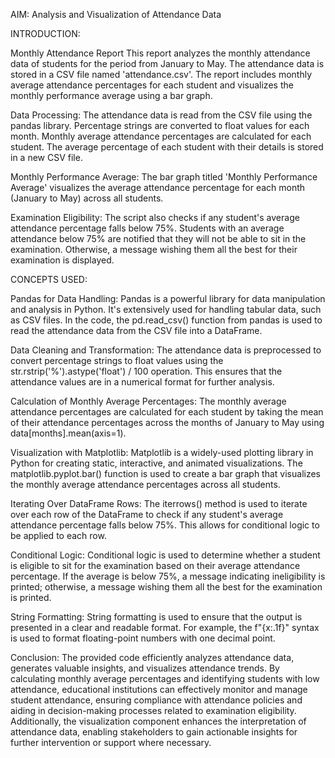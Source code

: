 AIM: Analysis and Visualization of Attendance Data

INTRODUCTION:

Monthly Attendance Report
This report analyzes the monthly attendance data of students for the period from January to May. The attendance data is stored in a CSV file named 'attendance.csv'. The report includes monthly average attendance percentages for each student and visualizes the monthly performance average using a bar graph.

Data Processing:
The attendance data is read from the CSV file using the pandas library.
Percentage strings are converted to float values for each month.
Monthly average attendance percentages are calculated for each student.
The average percentage of each student with their details is stored in a new CSV file. 

Monthly Performance Average:
The bar graph titled 'Monthly Performance Average' visualizes the average attendance percentage for each month (January to May) across all students.

Examination Eligibility:
The script also checks if any student's average attendance percentage falls below 75%. Students with an average attendance below 75% are notified that they will not be able to sit in the examination. Otherwise, a message wishing them all the best for their examination is displayed.









CONCEPTS USED:

Pandas for Data Handling:
Pandas is a powerful library for data manipulation and analysis in Python. It's extensively used for handling tabular data, such as CSV files.
In the code, the pd.read_csv() function from pandas is used to read the attendance data from the CSV file into a DataFrame.

Data Cleaning and Transformation:
The attendance data is preprocessed to convert percentage strings to float values using the str.rstrip('%').astype('float') / 100 operation. This ensures that the attendance values are in a numerical format for further analysis.

Calculation of Monthly Average Percentages:
The monthly average attendance percentages are calculated for each student by taking the mean of their attendance percentages across the months of January to May using data[months].mean(axis=1).

Visualization with Matplotlib:
Matplotlib is a widely-used plotting library in Python for creating static, interactive, and animated visualizations.
The matplotlib.pyplot.bar() function is used to create a bar graph that visualizes the monthly average attendance percentages across all students.

Iterating Over DataFrame Rows:
The iterrows() method is used to iterate over each row of the DataFrame to check if any student's average attendance percentage falls below 75%. This allows for conditional logic to be applied to each row.

Conditional Logic:
Conditional logic is used to determine whether a student is eligible to sit for the examination based on their average attendance percentage. If the average is below 75%, a message indicating ineligibility is printed; otherwise, a message wishing them all the best for the examination is printed.

String Formatting:
String formatting is used to ensure that the output is presented in a clear and readable format. For example, the f"{x:.1f}" syntax is used to format floating-point numbers with one decimal point.

Conclusion:
The provided code efficiently analyzes attendance data, generates valuable insights, and visualizes attendance trends. By calculating monthly average percentages and identifying students with low attendance, educational institutions can effectively monitor and manage student attendance, ensuring compliance with attendance policies and aiding in decision-making processes related to examination eligibility. Additionally, the visualization component enhances the interpretation of attendance data, enabling stakeholders to gain actionable insights for further intervention or support where necessary.


